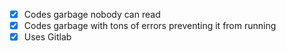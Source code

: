 - [X] Codes garbage nobody can read
- [X] Codes garbage with tons of errors preventing it from running
- [X] Uses Gitlab
